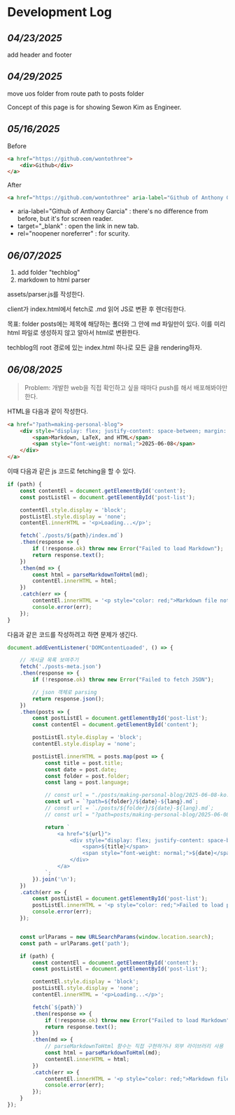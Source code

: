 # Development Log

## *04/23/2025*

add header and footer

## *04/29/2025*

move uos folder from route path to posts folder

Concept of this page is for showing Sewon Kim as Engineer.

## *05/16/2025*

Before

```html
<a href="https://github.com/wontothree">
    <div>Github</div>
</a>
```

After

```html
<a href="https://github.com/wontothree" aria-label="Github of Anthony Garcia" target="_blank" rel="noopener noreferrer">Github</a>
```

- aria-label="Github of Anthony Garcia" : there's no difference from before, but it's for screen reader.
- target="_blank" : open the link in new tab.
- rel="noopener noreferrer" : for scurity.

## *06/07/2025*

1. add folder "techblog"
2. markdown to html parser

assets/parser.js를 작성한다.

client가 index.html에서 fetch로 .md 읽어 JS로 변환 후 렌더링한다.

목표: folder posts에는 제목에 해당하는 폴더와 그 안에 md 파일만이 있다. 이를 미리 html 파일로 생성하지 않고 알아서 html로 변환한다.

techblog의 root 경로에 있는 index.html 하나로 모든 글을 rendering하자.

## *06/08/2025*

>Problem: 개발한 web을 직접 확인하고 싶을 때마다 push를 해서 배포해봐야만 한다.

HTML을 다음과 같이 작성한다.

```html
<a href="?path=making-personal-blog">
    <div style="display: flex; justify-content: space-between; margin: 5px 0;">
        <span>Markdown, LaTeX, and HTML</span>
        <span style="font-weight: normal;">2025-06-08</span>
    </div>
</a>
```

이때 다음과 같은 js 코드로 fetching을 할 수 있다.

```js
if (path) {
    const contentEl = document.getElementById('content');
    const postListEl = document.getElementById('post-list');

    contentEl.style.display = 'block';
    postListEl.style.display = 'none';
    contentEl.innerHTML = '<p>Loading...</p>';

    fetch(`./posts/${path}/index.md`)
    .then(response => {
        if (!response.ok) throw new Error("Failed to load Markdown");
        return response.text();
    })
    .then(md => {
        const html = parseMarkdownToHtml(md);
        contentEl.innerHTML = html;
    })
    .catch(err => {
        contentEl.innerHTML = '<p style="color: red;">Markdown file not found.</p>';
        console.error(err);
    });
}
```

다음과 같은 코드를 작성하려고 하면 문제가 생긴다.

```js
document.addEventListener('DOMContentLoaded', () => {

    // 게시글 목록 보여주기
    fetch('./posts-meta.json')
    .then(response => {
        if (!response.ok) throw new Error("Failed to fetch JSON");

        // json 객체로 parsing
        return response.json();
    })
    .then(posts => {
        const postListEl = document.getElementById('post-list');
        const contentEl = document.getElementById('content');

        postListEl.style.display = 'block';
        contentEl.style.display = 'none';

        postListEl.innerHTML = posts.map(post => {
            const title = post.title;
            const date = post.date;
            const folder = post.folder;
            const lang = post.language;

            // const url = "./posts/making-personal-blog/2025-06-08-ko.md";
            const url = `?path=${folder}/${date}-${lang}.md`;
            // const url = `./posts/${folder}/${date}-${lang}.md`;
            // const url = "?path=posts/making-personal-blog/2025-06-08-ko.md";

            return `
                <a href="${url}">
                    <div style="display: flex; justify-content: space-between; margin: 5px 0;">
                        <span>${title}</span>
                        <span style="font-weight: normal;">${date}</span>
                    </div>
                </a>
            `;
        }).join('\n');
    })
    .catch(err => {
        const postListEl = document.getElementById('post-list');
        postListEl.innerHTML = '<p style="color: red;">Failed to load post list.</p>';
        console.error(err);
    });


    const urlParams = new URLSearchParams(window.location.search);
    const path = urlParams.get('path');

    if (path) {
        const contentEl = document.getElementById('content');
        const postListEl = document.getElementById('post-list');

        contentEl.style.display = 'block';
        postListEl.style.display = 'none';
        contentEl.innerHTML = '<p>Loading...</p>';

        fetch(`${path}`)
        .then(response => {
            if (!response.ok) throw new Error("Failed to load Markdown");
            return response.text();
        })
        .then(md => {
            // parseMarkdownToHtml 함수는 직접 구현하거나 외부 라이브러리 사용
            const html = parseMarkdownToHtml(md);
            contentEl.innerHTML = html;
        })
        .catch(err => {
            contentEl.innerHTML = '<p style="color: red;">Markdown file not found.</p>';
            console.error(err);
        });
    }
});
```

